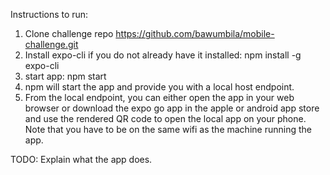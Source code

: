 Instructions to run: 
1. Clone challenge repo https://github.com/bawumbila/mobile-challenge.git
2. Install expo-cli if you do not already have it installed:
    npm install -g expo-cli
3. start app: 
    npm start
4. npm will start the app and provide you with a local host endpoint. 
5. From the local endpoint, you can either open the app in your web browser or download the expo go app in the apple or android app store and use the rendered QR code to open the local app on your phone. Note that you have to be on the same wifi as the machine running the app. 

TODO: 
Explain what the app does. 

